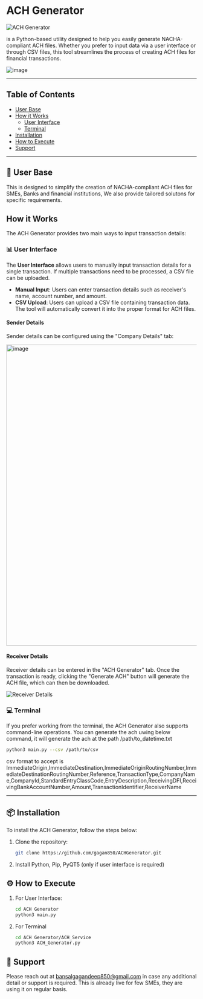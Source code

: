# ACH Generator

![ACH Generator](https://img.shields.io/static/v1?label=ach-generator&message=active&color=green)

is a Python-based utility designed to help you easily generate NACHA-compliant ACH files. Whether you prefer to input data via a user interface or through CSV files, this tool streamlines the process of creating ACH files for financial transactions.

![image](https://github.com/user-attachments/assets/4ac205f8-c9ed-4791-96fe-75087ecc7a0c)

---

## Table of Contents

- [User Base](#user-base)
- [How it Works](#how-it-works)
  - [User Interface](#user-interface)
  - [Terminal](#terminal)
- [Installation](#installation)
- [How to Execute](#how-to-execute)
- [Support](#support)

---

## 👤 User Base

This is designed to simplify the creation of NACHA-compliant ACH files for SMEs, Banks and financial institutions, We also provide tailored solutons for specific requirements.

## How it Works

The ACH Generator provides two main ways to input transaction details:

### 📊 User Interface

The **User Interface** allows users to manually input transaction details for a single transaction. If multiple transactions need to be processed, a CSV file can be uploaded.

- **Manual Input**: Users can enter transaction details such as receiver's name, account number, and amount.
- **CSV Upload**: Users can upload a CSV file containing transaction data. The tool will automatically convert it into the proper format for ACH files.

#### Sender Details

Sender details can be configured using the "Company Details" tab:

<img width="797" alt="image" src="https://github.com/user-attachments/assets/9e8da29b-f1ae-43ad-bf06-373926f8b0c6" />

#### Receiver Details

Receiver details can be entered in the "ACH Generator" tab. Once the transaction is ready, clicking the "Generate ACH" button will generate the ACH file, which can then be downloaded.

![Receiver Details](https://github.com/user-attachments/assets/161c390d-4021-49b8-9a1f-a4befb9fcb8d)

### 💻 Terminal

If you prefer working from the terminal, the ACH Generator also supports command-line operations. You can generate the ach uwing below command, it will generate the ach at the path /path/to_datetime.txt

```bash
python3 main.py --csv /path/to/csv
```

csv format to accept is
ImmediateOrigin,ImmediateDestination,ImmediateOriginRoutingNumber,ImmediateDestinationRoutingNumber,Reference,TransactionType,CompanyName,CompanyId,StandardEntryClassCode,EntryDescription,ReceivingDFI,ReceivingBankAccountNumber,Amount,TransactionIdentifier,ReceiverName

---

## 📦 Installation

To install the ACH Generator, follow the steps below:

1. Clone the repository:
   ```bash
   git clone https://github.com/gagan850/ACHGenerator.git
   ```
2. Install Python, Pip, PyQT5 (only if user interface is required)

## ⚙️ How to Execute

1. For User Interface:
   ```bash
   cd ACH Generator
   python3 main.py
   ```
2. For Terminal
   ```bash
   cd ACH Generator/ACH_Service
   python3 ACH_Generator.py
   ```

## 💬 Support

Please reach out at bansalgagandeep850@gmail.com in case any additional detail or support is required. This is already live for few SMEs, they are using it on regular basis.
